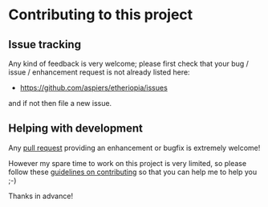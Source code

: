 # Contributing to this project

## Issue tracking

Any kind of feedback is very welcome; please first check that your bug
/ issue / enhancement request is not already listed here:

*   https://github.com/aspiers/etheriopia/issues

and if not then file a new issue.

## Helping with development

Any [pull request](https://help.github.com/articles/using-pull-requests/)
providing an enhancement or bugfix is extremely welcome!

However my spare time to work on this project is very limited, so
please follow these
[guidelines on contributing](http://blog.adamspiers.org/2012/11/10/7-principles-for-contributing-patches-to-software-projects/) so that you can help me to help you ;-)

Thanks in advance!
